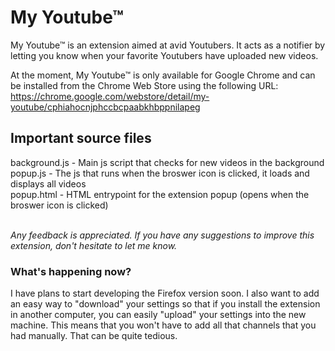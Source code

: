 <h1>My Youtube™</h1>
My Youtube™ is an extension aimed at avid Youtubers. It acts as a notifier by letting you know when your favorite 
Youtubers have uploaded new videos.

At the moment, My Youtube™ is only available for Google Chrome and can be installed from the Chrome Web Store using the
following URL: https://chrome.google.com/webstore/detail/my-youtube/cphiahocnjphccbcpaabkhbppnilapeg
 
<h2>Important source files</h2>
background.js - Main js script that checks for new videos in the background<br />
popup.js - The js that runs when the broswer icon is clicked, it loads and displays all videos<br />
popup.html - HTML entrypoint for the extension popup (opens when the broswer icon is clicked)<br />
<br />

*Any feedback is appreciated. If you have any suggestions to improve this extension, don't hesitate to let me know.*

<h3>What's happening now?</h3>
I have plans to start developing the Firefox version soon. I also want to add an easy way to "download" your settings so that if you install the extension in another computer, you can easily "upload" your settings into the new machine. This means that you won't have to add all that channels that you had manually. That can be quite tedious.
